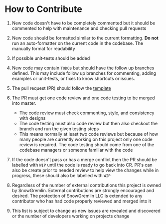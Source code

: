 # How to Contribute

1. New code doesn't have to be completely commented but it should be
   commented to help with maintenance and checking pull requests

2. New code should be formatted similar to the current formatting.
   **Do not** run an auto-formatter on the current code in the codebase.
   The manually format for readability

3. If possible unit-tests should be added

4. New code may contain `TODO`s but should have the follow up branches
   defined. This may include follow up branches for commenting,
   adding examples or unit-tests, or fixes to know shortcuts or issues.

5. The pull request (PR) should follow the [template](/PULL_REQUEST_TEMPLATE)

6. The PR must get one code review and one code testing to be merged into master.
   - The code review must check commenting, style, and consistency with designs
   - The code testing must also code review but then also checkout
     the branch and run the given testing steps
   - This means normally at least two code reviews but because of how many
     people are currently working on this project only one code review is required.
     The code testing should come from one of the codebase managers
     or someone familiar with the code

7. If the code doesn't pass or has a merge conflict then the PR
   should be labelled with `WIP` until the code is ready to go back into CR.
   PR's can also be create prior to needed review to help view the changes while
   in progress, these should also be labelled with `WIP`

8. Regardless of the number of external contributions this project is owned by
   SnowGremlin. External contributions are strongly encouraged and desired.
   The protection of SnowGremlin LLC is extended to any contributor who has
   had code properly reviewed and merged into it

9. This list is subject to change as new issues are revealed and discovered
   or the number of developers working on projects change
